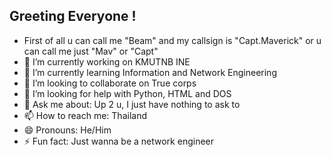 ## Greeting Everyone !

<!--
**CaptMavvvvv/CaptMavvvvv** is a ✨ _special_ ✨ repository because its `README.md` (this file) appears on your GitHub profile.

Here are some ideas to get you started:

- 🔭 I’m currently working on KMUTNB INE
- 🌱 I’m currently learning Information and Network Engineering
- 👯 I’m looking to collaborate on True corps
- 🤔 I’m looking for help with Chat GPT and Gemini
- 💬 Ask me about I have nothing to ask
- 📫 How to reach me: Thailand
- 😄 Pronouns: He/Him
- ⚡ Fun fact: Just wanna be a network engineer
--> 
- First of all u can call me "Beam" and my callsign is "Capt.Maverick" or u can call me just "Mav" or "Capt"
- 🔭 I’m currently working on KMUTNB INE
- 🌱 I’m currently learning Information and Network Engineering
- 👯 I’m looking to collaborate on True corps
- 🤔 I’m looking for help with Python, HTML and DOS
- 💬 Ask me about: Up 2 u, I just have nothing to ask to
- 📫 How to reach me: Thailand
- 😄 Pronouns: He/Him
- ⚡ Fun fact: Just wanna be a network engineer
